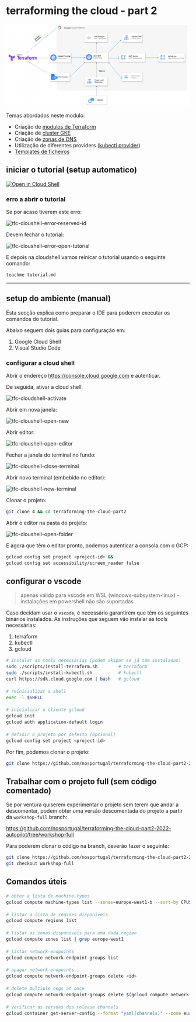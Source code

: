 # terraforming the cloud - part 2

![Terraforming the cloud architecture][tfc-arch]

Temas abordados neste modulo:

* Criação de [modulos de Terraform](https://www.terraform.io/docs/language/modules/syntax.html)
* Criação de [cluster GKE](https://registry.terraform.io/providers/hashicorp/google/latest/docs/resources/container_cluster)
* Criação de [zonas de DNS](https://registry.terraform.io/providers/hashicorp/google/latest/docs/resources/dns_managed_zone)
* Utilização de diferentes providers ([kubectl provider](https://registry.terraform.io/providers/alekc/kubectl/latest/docs))
* [Templates de ficheiros](https://registry.terraform.io/providers/hashicorp/template/latest/docs/data-sources/file)

## iniciar o tutorial (setup automatico)

[![Open in Cloud Shell](https://gstatic.com/cloudssh/images/open-btn.png)](https://ssh.cloud.google.com/cloudshell/open?cloudshell_git_repo=https://github.com/nosportugal/terraforming-the-cloud-part2-2022-autopilot&cloudshell_tutorial=tutorial.md)

### erro a abrir o tutorial

Se por acaso tiverem este erro:

![tfc-cloushell-error-reserved-id]

Devem fechar o tutorial:

![tfc-cloushell-error-open-tutorial]

E depois na cloudshell vamos reinicar o tutorial usando o seguinte comando:

```bash
teachme tutorial.md
```

---

## setup do ambiente (manual)

Esta secção explica como preparar o IDE para poderem executar os comandos do tutorial.

Abaixo seguem dois guias para configuração em:

1. Google Cloud Shell
2. Visual Studio Code

### configurar a cloud shell

Abrir o endereço <https://console.cloud.google.com> e autenticar.

De seguida, ativar a cloud shell:

![tfc-cloudshell-activate]

Abrir em nova janela:

![tfc-cloushell-open-new]

Abrir editor:

![tfc-cloushell-open-editor]

Fechar a janela do terminal no fundo:

![tfc-cloushell-close-terminal]

Abrir novo terminal (embebido no editor):

![tfc-cloushell-new-terminal]

Clonar o projeto:

```bash
git clone 4 && cd terraforming-the-cloud-part2
```

Abrir o editor na pasta do projeto:

![tfc-cloushell-open-folder]

E agora que têm o editor pronto, podemos autenticar a consola com o GCP:

```bash
gcloud config set project <project-id> &&
gcloud config set accessibility/screen_reader false
```

## configurar o vscode

> apenas válido para vscode em WSL (windows-subsystem-linux) - instalações em powershell não são suportadas

Caso decidam usar o `vscode`, é necessário garantirem que têm os seguintes binários instalados.
As instruções que seguem vão instalar as tools necessárias:

1. terraform
2. kubectl
3. gcloud

```bash
# instalar as tools necessárias (podem skipar se já têm instaladas)
sudo ./scripts/install-terraform.sh        # terraform
sudo ./scripts/install-kubectl.sh          # kubectl
curl https://sdk.cloud.google.com | bash   # gcloud

# reinicializar a shell
exec -l $SHELL

# inicializar o cliente gcloud
gcloud init
gcloud auth application-default login

# definir o projeto por defeito (opcional)
gcloud config set project <project-id>
```

Por fim, podemos clonar o projeto:

```bash
git clone https://github.com/nosportugal/terraforming-the-cloud-part2-2022-autopilot && cd terraforming-the-cloud-part2
```

## Trabalhar com o projeto full (sem código comentado)

Se por ventura quiserem experimentar o projeto sem terem que andar a descomentar, podem obter uma versão descomentada do projeto a partir da `workshop-full` branch:

<https://github.com/nosportugal/terraforming-the-cloud-part2-2022-autopilot/tree/workshop-full>

Para poderem clonar o código na branch, deverão fazer o seguinte:

```bash
git clone https://github.com/nosportugal/terraforming-the-cloud-part2-2022-autopilot.git
git checkout workshop-full
```

## Comandos úteis

```bash
# obter a lista de machine-types
gcloud compute machine-types list --zones=europe-west1-b --sort-by CPUS

# listar a lista de regioes disponiveis
gcloud compute regions list

# listar as zonas disponiveis para uma dada regiao
gcloud compute zones list | grep europe-west1

# listar network-endpoints
gcloud compute network-endpoint-groups list

# apagar network-endpoints
gcloud compute network-endpoint-groups delete <id>

# delete multiple negs at once
gcloud compute network-endpoint-groups delete $(gcloud compute network-endpoint-groups list --format="value(name)")

# verificar as versoes dos release channels
gcloud container get-server-config --format "yaml(channels)" --zone europe-west1-b
```
<!-- markdownlint-disable-file MD013 -->

 [//]: # (*****************************)
 [//]: # (INSERT IMAGE REFERENCES BELOW)
 [//]: # (*****************************)

[tfc-arch]: https://github.com/nosportugal/terraforming-the-cloud-part2-2022-autopilot/raw/main/images/terraforming-the-cloud.png "Terraforming the cloud architecture"

[tfc-cloudshell-activate]: https://github.com/nosportugal/terraforming-the-cloud-part2-2022-autopilot/raw/main/images/cloudshell-activate.png "Cloudshell activate screenshot"

[tfc-cloushell-open-new]: https://github.com/nosportugal/terraforming-the-cloud-part2-2022-autopilot/raw/main/images/cloudshell-open-new.png "Cloudshell open new window screenshot"

[tfc-cloushell-open-editor]: https://github.com/nosportugal/terraforming-the-cloud-part2-2022-autopilot/raw/main/images/cloudshell-open-editor.png "Cloudshell open editor screenshot"

[tfc-cloushell-close-terminal]: https://github.com/nosportugal/terraforming-the-cloud-part2-2022-autopilot/raw/main/images/cloudshell-close-terminal.png "Cloudshell close terminal window screenshot"

[tfc-cloushell-new-terminal]: https://github.com/nosportugal/terraforming-the-cloud-part2-2022-autopilot/raw/main/images/cloudshell-new-terminal.png "Cloudshell new terminal window screenshot"

[tfc-cloushell-open-folder]: https://github.com/nosportugal/terraforming-the-cloud-part2-2022-autopilot/raw/main/images/cloudshell-open-folder.png "Cloudshell open folder screenshot"

[tfc-cloushell-error-reserved-id]: https://github.com/nosportugal/terraforming-the-cloud-part2-2022-autopilot/raw/main/images/cloudshell-open-error-reserved-id.jpg "Cloudshell error reserved-id"

[tfc-cloushell-error-open-tutorial]: https://github.com/nosportugal/terraforming-the-cloud-part2-2022-autopilot/raw/main/images/cloudshell-open-error-close-tutorial.jpg "Cloudshell error open tuturial"
